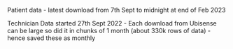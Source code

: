 Patient data - latest download from 7th Sept to midnight at end of Feb 2023

Technician Data started 27th Sept 2022 - Each download from Ubisense can be large so did it in chunks of 1 month (about 330k rows of data) - hence saved these as monthly